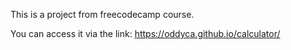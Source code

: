 This is a project from freecodecamp course.



You can access it via the link: https://oddyca.github.io/calculator/